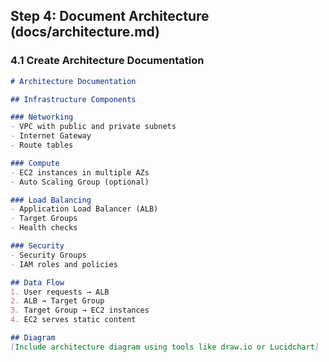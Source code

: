 ## Step 4: Document Architecture (docs/architecture.md)

### 4.1 Create Architecture Documentation
```markdown
# Architecture Documentation

## Infrastructure Components

### Networking
- VPC with public and private subnets
- Internet Gateway
- Route tables

### Compute
- EC2 instances in multiple AZs
- Auto Scaling Group (optional)

### Load Balancing
- Application Load Balancer (ALB)
- Target Groups
- Health checks

### Security
- Security Groups
- IAM roles and policies

## Data Flow
1. User requests → ALB
2. ALB → Target Group
3. Target Group → EC2 instances
4. EC2 serves static content

## Diagram
[Include architecture diagram using tools like draw.io or Lucidchart]
